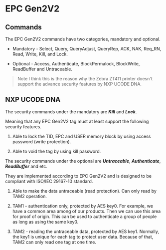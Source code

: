 # EPC Gen2V2

## Commands

The EPC Gen2V2 commands have two categories, mandatory and optional.

* Mandatory - Select, Query, QueryAdjust, QueryRep, ACK, NAK, Req_RN, Read, Write, Kill, and Lock.

* Optional - Access, Authenticate, BlockPermalock, BlockWrite, ReadBuffer and Untraceable.

> Note I think this is the reason why the Zebra ZT411 printer doesn't support the advance security features by NXP UCODE DNA.

## NXP UCODE DNA

The security commands under the mandatory are ___Kill___ and ___Lock___.

Meaning that any EPC Gen2V2 tag must at least support the following security features.

1. Able to lock the TID, EPC and USER memory block by using access password (write protection).

2. Able to void the tag by using kill password.


The security commands under the optional are ___Untraceable___, ___Authenticate___, ___ReadBuffer___ and etc.

They are implemented according to EPC Gen2V2 and is designed to be compliant with ISO/IEC 29167-10 standard.

1. Able to make the data untraceable (read protection). Can only read by TAM2 operation.

2. TAM1 - authentication only, protected by AES key0.
   For example, we have a common area among of our products. Then we can use this area for proof of origin.
   This can be used to authenticate a group of people as long as using the same key0.

3. TAM2 - reading the untraceable data, protected by AES key1.
   Normally, the key1 is unique for each tag to protect user data.
   Because of that, TAM2 can only read one tag at one time.
